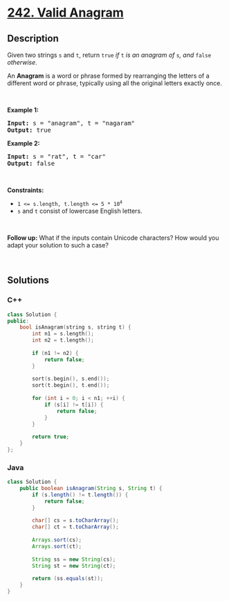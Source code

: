 # [242. Valid Anagram](https://leetcode.com/problems/valid-anagram)

## Description

<p>Given two strings <code>s</code> and <code>t</code>, return <code>true</code> <em>if</em> <code>t</code> <em>is an anagram of</em> <code>s</code><em>, and</em> <code>false</code> <em>otherwise</em>.</p>

<p>An <strong>Anagram</strong> is a word or phrase formed by rearranging the letters of a different word or phrase, typically using all the original letters exactly once.</p>

<p>&nbsp;</p>
<p><strong class="example">Example 1:</strong></p>
<pre><strong>Input:</strong> s = "anagram", t = "nagaram"
<strong>Output:</strong> true
</pre><p><strong class="example">Example 2:</strong></p>
<pre><strong>Input:</strong> s = "rat", t = "car"
<strong>Output:</strong> false
</pre>
<p>&nbsp;</p>
<p><strong>Constraints:</strong></p>

<ul>
    <li><code>1 &lt;= s.length, t.length &lt;= 5 * 10<sup>4</sup></code></li>
    <li><code>s</code> and <code>t</code> consist of lowercase English letters.</li>
</ul>

<p>&nbsp;</p>
<p><strong>Follow up:</strong> What if the inputs contain Unicode characters? How would you adapt your solution to such a case?</p>
<p>&nbsp;</p>

## Solutions

<!-- tabs:start -->

### **C++**

```cpp
class Solution {
public:
    bool isAnagram(string s, string t) {
        int n1 = s.length();
        int n2 = t.length();
        
        if (n1 != n2) {
            return false;
        }
        
        sort(s.begin(), s.end());
        sort(t.begin(), t.end());
        
        for (int i = 0; i < n1; ++i) {
            if (s[i] != t[i]) {
                return false;
            }
        }
        
        return true;
    }
};
```

### **Java**

```java
class Solution {
    public boolean isAnagram(String s, String t) {
        if (s.length() != t.length()) {
            return false;
        }
        
        char[] cs = s.toCharArray();
        char[] ct = t.toCharArray();
        
        Arrays.sort(cs);
        Arrays.sort(ct);
        
        String ss = new String(cs);
        String st = new String(ct);
        
        return (ss.equals(st));
    }
}
```

<!-- tabs:end -->